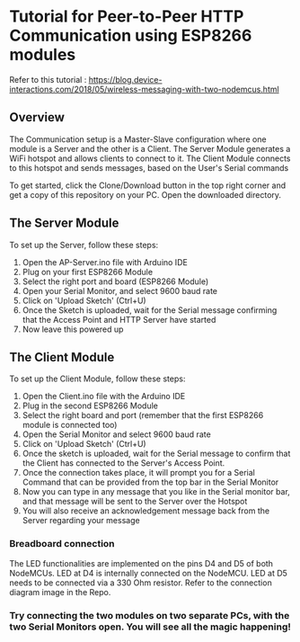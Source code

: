 # Tutorial for Peer-to-Peer HTTP Communication using ESP8266 modules
Refer to this tutorial : https://blog.device-interactions.com/2018/05/wireless-messaging-with-two-nodemcus.html 

## Overview
The Communication setup is a Master-Slave configuration where one module is a Server and the other is a Client.
The Server Module generates a WiFi hotspot and allows clients to connect to it.
The Client Module connects to this hotspot and sends messages, based on the User's Serial commands

To get started, click the Clone/Download button in the top right corner and get a copy of this repository on your PC.
Open the downloaded directory.

## The Server Module
To set up the Server, follow these steps:
1. Open the AP-Server.ino file with Arduino IDE
2. Plug on your first ESP8266 Module
3. Select the right port and board (ESP8266 Module)
4. Open your Serial Monitor, and select 9600 baud rate
5. Click on 'Upload Sketch' (Ctrl+U)
6. Once the Sketch is uploaded, wait for the Serial message confirming that the Access Point and HTTP Server have started
7. Now leave this powered up

## The Client Module
To set up the Client Module, follow these steps:
1. Open the Client.ino file with the Arduino IDE
2. Plug in the second ESP8266 Module
3. Select the right board and port (remember that the first ESP8266 module is connected too)
4. Open the Serial Monitor and select 9600 baud rate
5. Click on 'Upload Sketch' (Ctrl+U)
6. Once the sketch is uploaded, wait for the Serial message to confirm that the Client has connected to the Server's Access Point.
7. Once the connection takes place, it will prompt you for a Serial Command that can be provided from the top bar in the Serial Monitor
8. Now you can type in any message that you like in the Serial monitor bar, and that message will be sent to the Server over the Hotspot
9. You will also receive an acknowledgement message back from the Server regarding your message

### Breadboard connection
The LED functionalities are implemented on the pins D4 and D5 of both NodeMCUs.
LED at D4 is internally connected on the NodeMCU.
LED at D5 needs to be connected via a 330 Ohm resistor. Refer to the connection diagram image in the Repo.

### Try connecting the two modules on two separate PCs, with the two Serial Monitors open. You will see all the magic happening!
